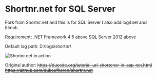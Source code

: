# Shortnr.net for SQL Server
Fork from Shortnr.net and this is for SQL Server
I also add log4net and Elmah.

Requirement:
.NET Framework 4.5 above
SQL Server 2012 above

Default log path:
D:\logs\shortnr\

![Shortnr.net in action](/screen.png)

Original author:
~~https://ducode.org/tutorial-url-shortener-in-asp-net.html~~
~~https://github.com/dukeofharen/shortnr.net~~
